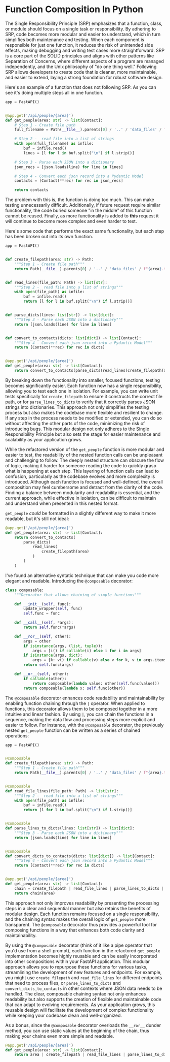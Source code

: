 # Function Composition In Python

The Single Responsibility Principle (SRP) emphasizes that a function, class, or module
should focus on a single task or responsibility. By adhering to SRP, code becomes more
modular and easier to understand, which in turn simplifies both maintenance and testing.
When each component is responsible for just one function, it reduces the risk of
unintended side effects, making debugging and writing test cases more straightforward.
SRP is a core part of the SOLID principles and aligns with other patterns like
Separation of Concerns, where different aspects of a program are managed independently,
and the Unix philosophy of "do one thing well." Following SRP allows developers to
create code that is cleaner, more maintainable, and easier to extend, laying a strong
foundation for robust software design.

Here's an example of a function that does not following SRP.  As you can see it's doing
multiple steps all in one function.

```python
app = FastAPI()


@app.get('/api/people/{area}')
def get_people(area: str) -> list[Contact]:
    # Step 1 - Create file path
    full_filename = Path(__file__).parents[0] / '..' / 'data_files' / f"{area}.txt"

    # Step 2 -  read file into a list of strings
    with open(full_filename) as infile:
        buf = infile.read()
        lines = [l for l in buf.split("\n") if l.strip()]

    # Step 3 - Parse each JSON into a dictionary
    json_recs = [json.loads(line) for line in lines]

    # Step 4 - Convert each json record into a Pydantic Model
    contacts = [Contact(**rec) for rec in json_recs]

    return contacts
```

The problem with this is, the function is doing too much.  This can make testing
unnecessarily difficult.  Additionally, if future request require similar functionality,
the code buried someone "in the middle" of this function cannot be reused.  Finally, as more
functionality is added to **this** request it will continue to become more complex and even
harder to test.

Here's some code that performs the exact same functionality, but each step has been
broken out into its own function.

```python
app = FastAPI()


def create_filepath(area: str) -> Path:
    """Step 1 - Create file path"""
    return Path(__file__).parents[0] / '..' / 'data_files' / f"{area}.txt"


def read_lines(file_path: Path) -> list[str]:
    """Step 2 -  read file into a list of strings"""
    with open(file_path) as infile:
        buf = infile.read()
        return [l for l in buf.split("\n") if l.strip()]


def parse_dicts(lines: list[str]) -> list[dict]:
    """Step 3 - Parse each JSON into a dictionary"""
    return [json.loads(line) for line in lines]


def convert_to_contacts(dicts: list[dict]) -> list[Contact]:
    """Step 4 - Convert each json record into a Pydantic Model"""
    return [Contact(**rec) for rec in dicts]


@app.get('/api/people/{area}')
def get_people(area: str) -> list[Contact]:
    return convert_to_contacts(parse_dicts(read_lines(create_filepath(area))))
```

By breaking down the functionality into smaller, focused functions, testing becomes
significantly easier. Each function now has a single responsibility, allowing you to
test each one in isolation. For example, you can write unit tests specifically for
`create_filepath` to ensure it constructs the correct file path, or for
`parse_lines_to_dicts` to verify that it correctly parses JSON strings into
dictionaries. This approach not only simplifies the testing process but also makes the
codebase more flexible and resilient to change. If any step in the process needs to be
modified or extended, you can do so without affecting the other parts of the code,
minimizing the risk of introducing bugs. This modular design not only adheres to the
Single Responsibility Principle but also sets the stage for easier maintenance and
scalability as your application grows.

While the refactored version of the `get_people` function is more modular and easier to
test, the readability of the nested function calls can be unpleasant and challenging to
follow. The deeply nested structure can obscure the flow of logic, making it harder for
someone reading the code to quickly grasp what is happening at each step. This layering of
function calls can lead to confusion, particularly as the codebase evolves and more
complexity is introduced. Although each function is focused and well-defined, the overall
composition may feel cumbersome and detract from the clarity of the code. Finding a
balance between modularity and readability is essential, and the current approach, while
effective in isolation, can be difficult to maintain and understand when presented in
this nested format.

`get_people` _could_ be formatted in a slightly different way to make it more
readable, but it's still not ideal:

```python
@app.get('/api/people/{area}')
def get_people(area: str) -> list[Contact]:
    return convert_to_contacts(
        parse_dicts(
            read_lines(
                create_filepath(area)
            )
        )
    )
```

I've found an alternative syntatic technique that can make you code more elegant and
readable. Introducing the `@composable` decorator:

```python
class composable:
    """Decorator that allows chaining of simple functions"""

    def __init__(self, func):
        update_wrapper(self, func)
        self.func = func

    def __call__(self, *args):
        return self.func(*args)

    def __ror__(self, other):
        args = other
        if isinstance(args, (list, tuple)):
            args = [i() if callable(i) else i for i in args]
        if isinstance(args, dict):
            args = {k: v() if callable(v) else v for k, v in args.items()}
        return self.func(args)

    def __or__(self, other):
        if callable(other):
            return composable(lambda value: other(self.func(value)))
        return composable(lambda x: self.func(other))
```

The `@composable` decorator enhances code readability and maintainability by enabling function
chaining through the `|` operator. When applied to functions, this decorator allows them to be
composed together in a more intuitive and linear fashion. By using `|`, you can chain the
functions in a sequence, making the data flow and processing steps more explicit and easier to
follow. For instance, with the `@composable` decorator, the previously nested `get_people`
function can be written as a series of chained operations:

```python
app = FastAPI()


@composable
def create_filepath(area: str) -> Path:
    """Step 1 - Create file path"""
    return Path(__file__).parents[0] / '..' / 'data_files' / f"{area}.txt"


@composable
def read_file_lines(file_path: Path) -> list[str]:
    """Step 2 -  read file into a list of strings"""
    with open(file_path) as infile:
        buf = infile.read()
        return [l for l in buf.split("\n") if l.strip()]


@composable
def parse_lines_to_dicts(lines: list[str]) -> list[dict]:
    """Step 3 - Parse each JSON into a dictionary"""
    return [json.loads(line) for line in lines]


@composable
def convert_dicts_to_contacts(dicts: list[dict]) -> list[Contact]:
    """Step 4 - Convert each json record into a Pydantic Model"""
    return [Contact(**rec) for rec in dicts]


@app.get('/api/people/{area}')
def get_people(area: str) -> list[Contact]:
    chain = create_filepath | read_file_lines | parse_lines_to_dicts | convert_dicts_to_contacts
    return chain(area)
```

This approach not only improves readability by presenting the processing steps in a clear
and sequential manner but also retains the benefits of modular design. Each function remains
focused on a single responsibility, and the chaining syntax makes the overall logic of
`get_people` more transparent. The `@composable` decorator thus provides a powerful tool for
composing functions in a way that enhances both code clarity and maintainability.

By using the `@composable` decorator (think of it like a pipe operator that you'd use from
a shell prompt), each function in the refactored `get_people` implementation becomes highly
reusable and can be easily incorporated into other compositions within your FastAPI
application. This modular approach allows you to repurpose these functions for various tasks,
streamlining the development of new features and endpoints. For example, you might use
`create_filepath` and `read_file_lines` for different endpoints that need to process files,
or `parse_lines_to_dicts` and `convert_dicts_to_contacts` in other contexts where JSON data
needs to be handled. The clear, composable chaining syntax not only enhances readability but
also supports the creation of flexible and maintainable code that can adapt to evolving
requirements. As your application grows, this reusable design will facilitate the development
of complex functionality while keeping your codebase clean and well-organized.

As a bonus, since the `@composable` decorator overloads the `__ror__` dunder method, you can
use static values at the beginning of the chain, thus making your chains even more simple and
readable.

```python
@app.get('/api/people/{area}')
def get_people(area: str) -> list[Contact]:
    return area | create_filepath | read_file_lines | parse_lines_to_dicts | convert_dicts_to_contacts
```

